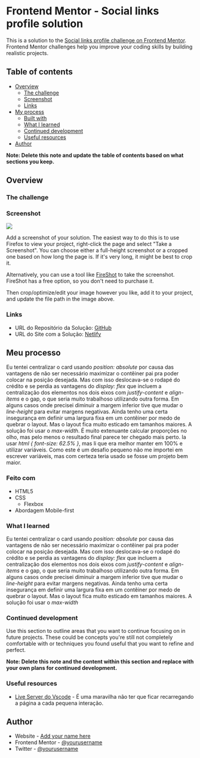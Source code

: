 # Frontend Mentor - Social links profile solution

This is a solution to the [Social links profile challenge on Frontend Mentor](https://www.frontendmentor.io/challenges/social-links-profile-UG32l9m6dQ). Frontend Mentor challenges help you improve your coding skills by building realistic projects. 

## Table of contents

- [Overview](#overview)
  - [The challenge](#the-challenge)
  - [Screenshot](#screenshot)
  - [Links](#links)
- [My process](#my-process)
  - [Built with](#built-with)
  - [What I learned](#what-i-learned)
  - [Continued development](#continued-development)
  - [Useful resources](#useful-resources)
- [Author](#author)

**Note: Delete this note and update the table of contents based on what sections you keep.**

## Overview

### The challenge


### Screenshot

![](./screenshot.jpg)

Add a screenshot of your solution. The easiest way to do this is to use Firefox to view your project, right-click the page and select "Take a Screenshot". You can choose either a full-height screenshot or a cropped one based on how long the page is. If it's very long, it might be best to crop it.

Alternatively, you can use a tool like [FireShot](https://getfireshot.com/) to take the screenshot. FireShot has a free option, so you don't need to purchase it. 

Then crop/optimize/edit your image however you like, add it to your project, and update the file path in the image above.

### Links

- URL do Repositório da Solução: [GitHub](https://github.com/moiz4rt/social-links-profile-main)
- URL do Site com a Solução: [Netlify](https://solutiontosociallinksprofilemain.netlify.app/)

## Meu processo

Eu tentei centralizar o card usando _position: absolute_ por causa das vantagens de não ser necessário maximizar o contêiner pai pra poder colocar na posição desejada. Mas com isso deslocava-se o rodapé do crédito e se perdia as vantagens do _display: flex_ que incluem a centralização dos elementos nos dois eixos com _justify-content_ e _align-items_ e o gap, o que seria muito trabalhoso utilizando outra forma.
Em alguns casos onde precisei diminuir a margem inferior tive que mudar o _line-height_ para evitar margens negativas.
Ainda tenho uma certa insegurança em definir uma largura fixa em um contêiner por medo de quebrar o layout. Mas o layout fica muito esticado em tamanhos maiores. A solução foi usar o _max-width_.
É muito extenuante calcular proporções no olho, mas pelo menos o resultado final parece ter chegado mais perto.
Ia usar _html { font-size: 62.5% }_, mas li que era melhor manter em 100% e utilizar variáveis. Como este é um desafio pequeno não me importei em escrever variáveis, mas com certeza teria usado se fosse um projeto bem maior.

### Feito com 

- HTML5 
- CSS 
  - Flexbox
- Abordagem Mobile-first 

### What I learned

Eu tentei centralizar o card usando _position: absolute_ por causa das vantagens de não ser necessário maximizar o contêiner pai pra poder colocar na posição desejada. Mas com isso deslocava-se o rodapé do crédito e se perdia as vantagens do _display: flex_ que incluem a centralização dos elementos nos dois eixos com _justify-content_ e _align-items_ e o gap, o que seria muito trabalhoso utilizando outra forma.
Em alguns casos onde precisei diminuir a margem inferior tive que mudar o _line-height_ para evitar margens negativas.
Ainda tenho uma certa insegurança em definir uma largura fixa em um contêiner por medo de quebrar o layout. Mas o layout fica muito esticado em tamanhos maiores. A solução foi usar o _max-width_

### Continued development

Use this section to outline areas that you want to continue focusing on in future projects. These could be concepts you're still not completely comfortable with or techniques you found useful that you want to refine and perfect.

**Note: Delete this note and the content within this section and replace with your own plans for continued development.**

### Useful resources

- [Live Server do Vscode](https://marketplace.visualstudio.com/items?itemName=ritwickdey.LiveServer)  - É uma maravilha não ter que ficar recarregando a página a cada pequena interação.

## Author

- Website - [Add your name here](https://www.your-site.com)
- Frontend Mentor - [@yourusername](https://www.frontendmentor.io/profile/yourusername)
- Twitter - [@yourusername](https://www.twitter.com/yourusername)